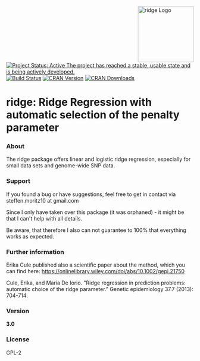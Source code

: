 <img src="man/figures/ridge.png" align="right" width="150" height="150" alt="ridge Logo" />


[![Project Status: Active The project has reached a stable, usable state and is being actively developed.](http://www.repostatus.org/badges/latest/active.svg)](https://www.repostatus.org/#active)
[![Build Status](https://travis-ci.org/SteffenMoritz/ridge.svg?branch=master)](https://travis-ci.org/SteffenMoritz/ridge)
[![CRAN Version](https://www.r-pkg.org/badges/version/ridge)](https://cran.r-project.org/package=ridge)
[![CRAN Downloads](https://cranlogs.r-pkg.org/badges/ridge)](https://cran.r-project.org/package=ridge)


# ridge: Ridge Regression with automatic selection of the penalty parameter 

### About
The ridge package offers linear and logistic ridge regression, especially for small 
data sets and genome-wide SNP data.

### Support
If you found a bug or have suggestions, feel free to get in contact via 
steffen.moritz10 at gmail.com

Since I only have taken over this package (it was orphaned) - 
it might be that I can't help with all details. 

Be aware, that therefore I also can not guarantee 
to 100% that everything works as expected.

### Further information
Erika Cule published also a scientific paper about the method, which you can find here: https://onlinelibrary.wiley.com/doi/abs/10.1002/gepi.21750

Cule, Erika, and Maria De Iorio. "Ridge regression in prediction problems: automatic choice of the ridge parameter." Genetic epidemiology 37.7 (2013): 704-714.


### Version
**3.0**

### License
GPL-2


